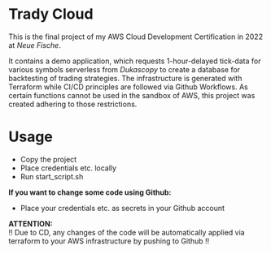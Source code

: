 # Trady Cloud

This is the final project of my AWS Cloud Development Certification in 2022 at *Neue Fische*.

It contains a demo application, which requests 1-hour-delayed tick-data for various symbols serverless from *Dukascopy* to create a database for backtesting of trading strategies. The infrastructure is generated with Terraform while CI/CD principles are followed via Github Workflows. As certain functions cannot be used in the sandbox of AWS, this project was created adhering to those restrictions.

# Usage

- Copy the project
- Place credentials etc. locally
- Run start_script.sh

**If you want to change some code using Github:** 

- Place your credentials etc. as secrets in your Github account  

**ATTENTION:**   
!! Due to CD, any changes of the code will be automatically applied via terraform to your AWS infrastructure by pushing to Github !!

